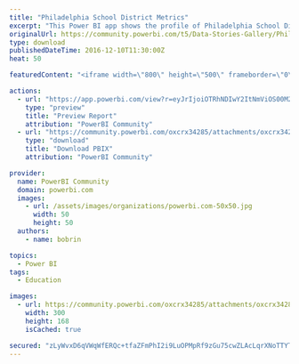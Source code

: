 ```yaml
---
title: "Philadelphia School District Metrics"
excerpt: "This Power BI app shows the profile of Philadelphia School District Employees salaries by organization level over 5 years. More importantly it"
originalUrl: https://community.powerbi.com/t5/Data-Stories-Gallery/Philadelphia-School-District-Metrics/m-p/100714
type: download
publishedDateTime: 2016-12-10T11:30:00Z
heat: 50

featuredContent: "<iframe width=\"800\" height=\"500\" frameborder=\"0\" src=\"https://app.powerbi.com/view?r=eyJrIjoiOTRhNDIwY2ItNmViOS00M2RiLWJkZDQtMTNmNDI3Njc4ODdlIiwidCI6ImMwNmEzNTVkLTFkYmItNDVkYi1hYTI1LWM5OWRjYjgwOGIwYSIsImMiOjZ9\"></iframe>"

actions:
  - url: "https://app.powerbi.com/view?r=eyJrIjoiOTRhNDIwY2ItNmViOS00M2RiLWJkZDQtMTNmNDI3Njc4ODdlIiwidCI6ImMwNmEzNTVkLTFkYmItNDVkYi1hYTI1LWM5OWRjYjgwOGIwYSIsImMiOjZ9"
    type: "preview"
    title: "Preview Report"
    attribution: "PowerBI Community"
  - url: "https://community.powerbi.com/oxcrx34285/attachments/oxcrx34285/DataStoriesGallery/488/2/PHL%20School%20Metrics.pbix"
    type: "download"
    title: "Download PBIX"
    attribution: "PowerBI Community"

provider:
  name: PowerBI Community
  domain: powerbi.com
  images:
    - url: /assets/images/organizations/powerbi.com-50x50.jpg
      width: 50
      height: 50
  authors:
    - name: bobrin

topics:
  - Power BI
tags:
  - Education

images:
  - url: https://community.powerbi.com/oxcrx34285/attachments/oxcrx34285/DataStoriesGallery/488/1/PhillySchoolDistrict_logo_newer.png
    width: 300
    height: 168
    isCached: true

secured: "zLyWvxD6qVWqWfERQc+tfaZFmPhI2i9LuOPMpRf9zGu75cwZLAcLqrXNoTTYTwt8x2ECIz9aIxWD0eySafHlgdFzaHqSMWiX7fpIe+kkajXGkkgMMsE6a3XuMTaQdvMM20U9u6P8N3eBsclLJmExbP8kl8Uni7/h0Zl6l0HxTrAF3CkEtyokKEY2uQ0RshHglqyT0w3ex7MYyevTkJ4c6seNonJ8QnMIBMU43X6sRZ1mykV5eEFxKZ/KBW8Y8rhz6mDrauRzdJvIzjxR1sZ+OtNi+AYEPbYxunLZHhWPmsZwstERcAcQP8LXtT7L6Wdi04V+pCdNNawBXj+/nOSWg6moy/tFue18gWrCbaPAgbsWwbfIZTw/H8NtXTquItg82p8bHCgEkEEtAPjmGE4Xh37GVyHTQKvCCsBXtChd9M4=;FtFF9zOjXwh6Bfo8JYAnEw=="
---
```


